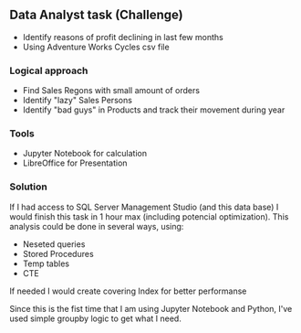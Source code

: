 ## Data Analyst task (Challenge)

  - Identify reasons of profit declining in last few months
  - Using Adventure Works Cycles csv file

### Logical approach
  - Find Sales Regons with small amount of orders
  - Identify "lazy" Sales Persons
  - Identify "bad guys" in Products and track their movement during year 

### Tools
  - Jupyter Notebook for calculation
  - LibreOffice for Presentation

### Solution
If I had access to SQL Server Management Studio (and this data base) I would finish this task in 1 hour max (including potencial optimization).
This analysis could be done in several ways, using:
- Neseted queries
- Stored Procedures
- Temp tables
- CTE

If needed I would create covering Index for better performanse
  
Since this is the fist time that I am using Jupyter Notebook and Python, I've used simple groupby logic to get what I need.
